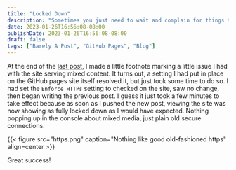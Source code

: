 ```yaml
---
title: "Locked Down"
description: "Sometimes you just need to wait and complain for things to resolve themselves"
date: 2023-01-26T16:56:08-08:00
publishDate: 2023-01-26T16:56:08-08:00
draft: false
tags: ["Barely A Post", "GitHub Pages", "Blog"]
---
```


At the end of the [last post](https://gilbertdev.net/posts/2023/01/observe-the-colors/), I made a little footnote marking a little issue I had with the site serving mixed content. It turns out, a setting I had put in place on the GitHub pages site itself resolved it, but just took some time to do so. I had set the `Enforce HTTPs` setting to checked on the site, saw no change, then began writing the previous post. I guess it just took a few minutes to take effect because as soon as I pushed the new post, viewing the site was now showing as fully locked down as I would have expected. Nothing popping up in the console about mixed media, just plain old secure connections.

{{< figure src="https.png" caption="Nothing like good old-fashioned https" align=center >}}

Great success!
